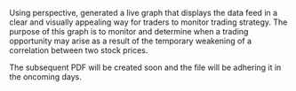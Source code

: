 Using perspective, generated a live graph that displays the data feed in a clear and visually appealing way for traders to monitor trading strategy. The purpose of this graph is to monitor and determine when a trading opportunity may arise as a result of the temporary weakening of a correlation between two stock prices.

The subsequent PDF will be created soon and the file will be adhering it in the oncoming days.
